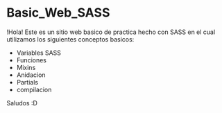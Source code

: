 # Basic_Web_SASS
!Hola!
Este es un sitio web basico de practica hecho con SASS en el cual utilizamos los siguientes conceptos basicos:
- Variables SASS
- Funciones
- Mixins
- Anidacion
- Partials
- compilacion

Saludos :D
